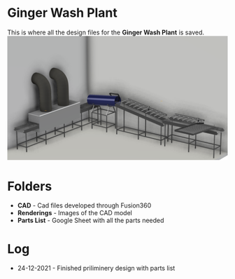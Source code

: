 ﻿# Ginger Wash Plant

This is where all the design files for the **Ginger Wash Plant** is saved. 
![Floor Plan V6](https://raw.githubusercontent.com/nadeeofthings/wash-plant-design/main/Renderings/FloorPlan%20v6.png)

# Folders

 - **CAD** - Cad files developed through Fusion360
 - **Renderings** - Images of the CAD model
 - **Parts List** - Google Sheet with all the parts needed

# Log

- 24-12-2021 - Finished priliminery design with parts list

